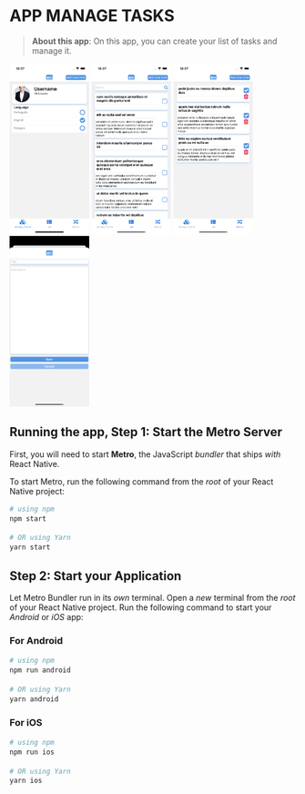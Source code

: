 # APP MANAGE TASKS

>**About this app**:
On this app, you can create your list of tasks and manage it.  

<img src="./src/assets/profile.png" alt="profile screen" width="140" height="300" />
<img src="./src/assets/task_list.png" alt="ongoing tasks" width="140" height="300" />
<img src="./src/assets/task_history.png" alt="task history screen" width="140" height="300" />
<img src="./src/assets/create_task.png" alt="creating a new task" width="140" height="300" />

## Running the app, Step 1: Start the Metro Server

First, you will need to start **Metro**, the JavaScript _bundler_ that ships _with_ React Native.

To start Metro, run the following command from the _root_ of your React Native project:

```bash
# using npm
npm start

# OR using Yarn
yarn start
```

## Step 2: Start your Application

Let Metro Bundler run in its _own_ terminal. Open a _new_ terminal from the _root_ of your React Native project. Run the following command to start your _Android_ or _iOS_ app:

### For Android

```bash
# using npm
npm run android

# OR using Yarn
yarn android
```

### For iOS

```bash
# using npm
npm run ios

# OR using Yarn
yarn ios
```
